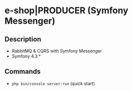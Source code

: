 # e-shop|PRODUCER (Symfony Messenger)

## Description
- RabbitMQ & CQRS with Symfony Messenger
- Symfony 4.3.*

## Commands
- ```php bin/console server:run``` (quick start)
